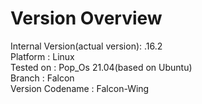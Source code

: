 # Version Overview

Internal Version(actual version): .16.2
<br>
Platform : Linux
<br>
Tested on : Pop_Os 21.04(based on Ubuntu)
<br>
Branch : Falcon
<br>
Version Codename : Falcon-Wing
<br>
